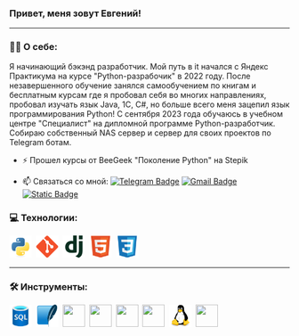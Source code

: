 ### Привет, меня зовут Евгений!

---
### :man_technologist: О себе:

Я начинающий бэкэнд разработчик. Мой путь в it начался с Яндекс Практикума на курсе "Python-разрабочик" в 2022 году. После незавершенного обучение занялся самообучением по книгам и бесплатным курсам где я пробовал себя во многих направлениях, пробовал изучать язык Java, 1C, C#, но больше всего меня зацепил язык программирования Python! С сентября 2023 года обучаюсь в учебном центре "Специалист" на дипломной программе Python-разработчик. Собираю собственный NAS сервер и сервер для своих проектов по Telegram ботам.

- :zap: Прошел курсы от BeeGeek "Поколение Python" на Stepik
  
- :mailbox: Связаться со мной: [![Telegram Badge](https://img.shields.io/badge/-kislovevgeny-blue?style=flat&logo=Telegram&logoColor=white)](https://t.me/ekislow) [![Gmail Badge](https://img.shields.io/badge/-Gmail-red?style=flat&logo=Gmail&logoColor=white)](mailto:evgenykislov32@gmail.com) [![Static Badge](https://img.shields.io/badge/-mailYandex-yellow%3Fstyle%3Dflat%26logoColor%3Dwhite?style=flat&logo=Yandex%20Mail&color=yellow)](mailto:e.kislow32@yandex.ru)


### 💻 Технологии:
<div>
  <img src="https://github.com/devicons/devicon/blob/master/icons/python/python-original.svg" title="puthon" alt="python" width="40" height="40"/>&nbsp
  <img src="https://github.com/devicons/devicon/blob/master/icons/git/git-original.svg" title="git" alt="git" width="40" height="40"/>&nbsp
  <img src="https://github.com/devicons/devicon/blob/master/icons/django/django-plain.svg" title="django" alt="django" width="40" height="40"/>&nbsp
  <img src="https://github.com/devicons/devicon/blob/master/icons/html5/html5-original.svg" title="html" alt="html" width="40" height="40"/>&nbsp
  <img src="https://github.com/devicons/devicon/blob/master/icons/css3/css3-original.svg" title="css" alt="css" width="40" height="40"/>&nbsp
</div>

---

### 🛠 Инструменты:

<div>
  <img src="https://github.com/devicons/devicon/blob/master/icons/azuresqldatabase/azuresqldatabase-original.svg" title="azuresqldatabase" alt="azuresqldatabase" width="40" height="40"/>&nbsp;
  <img src="https://github.com/devicons/devicon/blob/master/icons/sqlite/sqlite-original.svg" title="SQLite" alt="SQLite" width="40" height="40"/>&nbsp;
  <img src="" title="" alt="" width="40" height="40"/>&nbsp;
  <img src="" title="" alt="" width="40" height="40"/>&nbsp;
  <img src="" title="" alt="" width="40" height="40"/>&nbsp;
  <img src="" title="" alt="" width="40" height="40"/>&nbsp;
  <img src="https://github.com/devicons/devicon/blob/master/icons/linux/linux-original.svg" title="linux" alt="linux" width="40" height="40"/>&nbsp;
  <img src="" title="" alt="" width="40" height="40"/>&nbsp;
</div>
